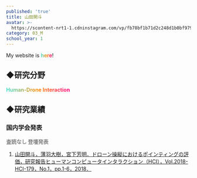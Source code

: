 ```yaml
---
published: 'true'
title: 山田開斗
avatar: >-
  https://scontent-nrt1-1.cdninstagram.com/vp/fb78bf1b71d2c248d1b0bf979376d3a7/5C4E54B9/t51.2885-19/s320x320/40819705_282564735683820_6768026511761997824_n.jpg
category: 03_M
school_year: 1
---
```

<style>#_a_:after { content: ""; padding: 0; }</style>
My website is <span style="color: #FF8C00; background: -webkit-linear-gradient(0deg, #40E0D0, #FF8C00, #FF0080); -webkit-background-clip: text; -webkit-text-fill-color: transparent; font-weight: bold;"><a id="_a_" href="https://kaito.sexy/" style="text-decoration: none !important; border-bottom: none;">here</a></span>!

## ◆研究分野

<span style="color: #FF8C00; background: -webkit-linear-gradient(0deg, #40E0D0, #FF8C00, #FF0080); -webkit-background-clip: text; -webkit-text-fill-color: transparent; font-weight: bold;">Human-Drone Interaction</span>

## ◆研究業績

### 国内学会発表

<span style="color:gray;">**査読なし 登壇発表**</span>

1. [山田開斗，薄羽大樹，宮下芳明．ドローン操縦におけるポインティングの評価，研究報告ヒューマンコンピュータインタラクション（HCI），Vol.2018-HCI-179，No.1，pp.1-6，2018．](https://research.miyashita.com/papers/D198)

##
